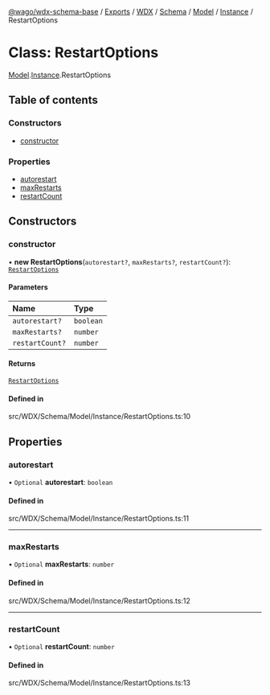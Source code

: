 [@wago/wdx-schema-base](../README.md) / [Exports](../modules.md) / [WDX](../modules/WDX.md) / [Schema](../modules/WDX.Schema.md) / [Model](../modules/WDX.Schema.Model.md) / [Instance](../modules/WDX.Schema.Model.Instance.md) / RestartOptions

# Class: RestartOptions

[Model](../modules/WDX.Schema.Model.md).[Instance](../modules/WDX.Schema.Model.Instance.md).RestartOptions

## Table of contents

### Constructors

- [constructor](WDX.Schema.Model.Instance.RestartOptions.md#constructor)

### Properties

- [autorestart](WDX.Schema.Model.Instance.RestartOptions.md#autorestart)
- [maxRestarts](WDX.Schema.Model.Instance.RestartOptions.md#maxrestarts)
- [restartCount](WDX.Schema.Model.Instance.RestartOptions.md#restartcount)

## Constructors

### constructor

• **new RestartOptions**(`autorestart?`, `maxRestarts?`, `restartCount?`): [`RestartOptions`](WDX.Schema.Model.Instance.RestartOptions.md)

#### Parameters

| Name | Type |
| :------ | :------ |
| `autorestart?` | `boolean` |
| `maxRestarts?` | `number` |
| `restartCount?` | `number` |

#### Returns

[`RestartOptions`](WDX.Schema.Model.Instance.RestartOptions.md)

#### Defined in

src/WDX/Schema/Model/Instance/RestartOptions.ts:10

## Properties

### autorestart

• `Optional` **autorestart**: `boolean`

#### Defined in

src/WDX/Schema/Model/Instance/RestartOptions.ts:11

___

### maxRestarts

• `Optional` **maxRestarts**: `number`

#### Defined in

src/WDX/Schema/Model/Instance/RestartOptions.ts:12

___

### restartCount

• `Optional` **restartCount**: `number`

#### Defined in

src/WDX/Schema/Model/Instance/RestartOptions.ts:13
